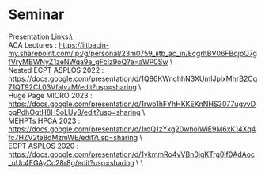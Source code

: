 # Seminar
Presentation Links:\ \
ACA Lectures : https://iitbacin-my.sharepoint.com/:p:/g/personal/23m0759_iitb_ac_in/EcgrltBV06FBqjpQ7gfVryMBWNyZ1zeNWqa9e_gFcIz9oQ?e=aWP0Sw \ \
Nested ECPT ASPLOS 2022 : https://docs.google.com/presentation/d/1Q86KWnchhN3XUmIJplxMhrB2Cq71QT92CL03VfalvzM/edit?usp=sharing \ \
Huge Page MICRO 2023 : https://docs.google.com/presentation/d/1rwo1hFYhHKKEKnNHS3077ugvvDpgPdhOqtH8H5oLUy8/edit?usp=sharing \ \
MEHPTs HPCA 2023 : https://docs.google.com/presentation/d/1rdQ1zYkg20whoiWiE9M6xK14Xq4fc7HZV2te8dMzmWE/edit?usp=sharing \ \
ECPT ASPLOS 2020 : https://docs.google.com/presentation/d/1ykmmRo4vVBn0igKTrg0if0AdAoc_uUc4FGAyCc28r8g/edit?usp=sharing \ \
